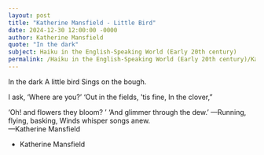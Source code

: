 ```yaml
---
layout: post
title: "Katherine Mansfield - Little Bird"
date: 2024-12-30 12:00:00 -0000
author: Katherine Mansfield
quote: "In the dark"
subject: Haiku in the English-Speaking World (Early 20th century)
permalink: /Haiku in the English-Speaking World (Early 20th century)/Katherine Mansfield/Katherine Mansfield - Little Bird
---
```


In the dark
A little bird
Sings on the bough.

I ask, ‘Where are you?’
‘Out in the fields, 'tis fine,
In the clover,”

‘Oh! and flowers they bloom? ’
‘And glimmer through the dew.’
—Running, flying, basking,
Winds whisper songs anew.  
—Katherine Mansfield

- Katherine Mansfield
